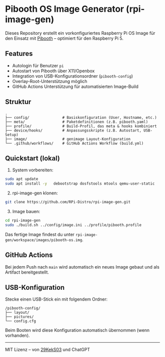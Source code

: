 # Pibooth OS Image Generator (rpi-image-gen)

Dieses Repository erstellt ein vorkonfiguriertes Raspberry Pi OS Image für den Einsatz mit [Pibooth](https://github.com/pibooth/pibooth) – optimiert für den Raspberry Pi 5.

## Features

- Autologin für Benutzer `pi`
- Autostart von Pibooth über X11/Openbox
- Integration von USB-Konfigurationsordner (`pibooth-config`)
- Overlay-Root-Unterstützung möglich
- GitHub Actions Unterstützung für automatisierten Image-Build

## Struktur

```text
.
├── config/               # Basiskonfiguration (User, Hostname, etc.)
├── meta/                 # Paketdefinitionen (z.B. pibooth.yaml)
├── profile/              # Build-Profil, das meta & hooks kombiniert
├── device/hooks/         # Anpassungsskripte (z.B. Autostart, USB-Setup)
├── image/                # genimage Layout-Konfiguration
└── .github/workflows/    # GitHub Actions Workflow (build.yml)
```

## Quickstart (lokal)

1. System vorbereiten:

```bash
sudo apt update
sudo apt install -y   debootstrap dosfstools mtools qemu-user-static   binfmt-support libarchive-tools   parted python3-yaml rsync xz-utils
```

2. rpi-image-gen klonen:

```bash
git clone https://github.com/RPi-Distro/rpi-image-gen.git
```

3. Image bauen:

```bash
cd rpi-image-gen
sudo ./build.sh ../config/image.ini ../profile/pibooth.profile
```

Das fertige Image findest du unter `rpi-image-gen/workspace/images/pibooth-os.img`.

## GitHub Actions

Bei jedem Push nach `main` wird automatisch ein neues Image gebaut und als Artifact bereitgestellt.

## USB-Konfiguration

Stecke einen USB-Stick ein mit folgendem Ordner:
```text
/pibooth-config/
├── layout/
├── pictures/
└── config.cfg
```

Beim Booten wird diese Konfiguration automatisch übernommen (wenn vorhanden).

---

MIT Lizenz – von [29KekS03](https://github.com/29KekS03) und ChatGPT
